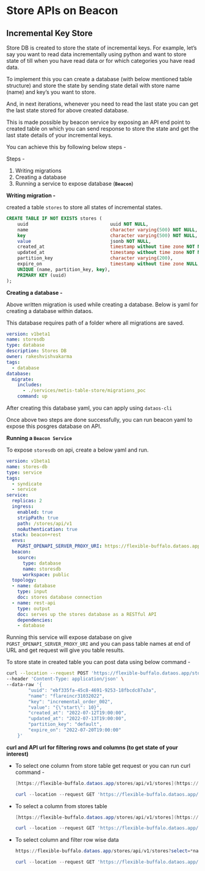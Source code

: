 # Store APIs on Beacon

## Incremental Key Store

Store DB is created to store the state of incremental keys. For example, let’s say you want to read data incrementally using python and want to store state of till when you have read data or for which categories you have read data. 

To implement this you can create a database (with below mentioned table structure) and store the state by sending state detail with store name (name) and key’s you want to store.

And, in next iterations, whenever you need to read the last state you can get the last state stored for above created database.

This is made possible by beacon service by exposing an API end point to created table on which you can send response to store the state and get the last state details of your incremental keys.

You can achieve this by following below steps - 

Steps - 

1. Writing migrations
2. Creating a database
3. Running a service to expose database (**`Beacon`**)

**Writing migration -** 

created a table `stores` to store all states of incremental states.

```sql
CREATE TABLE IF NOT EXISTS stores (
    uuid                              uuid NOT NULL,
    name                              character varying(500) NOT NULL,
    key                               character varying(500) NOT NULL,
    value                             jsonb NOT NULL,
    created_at                        timestamp without time zone NOT NULL,
    updated_at                        timestamp without time zone NOT NULL,
    partition_key                     character varying(200),
    expire_on                         timestamp without time zone NULL,
    UNIQUE (name, partition_key, key),
    PRIMARY KEY (uuid)
);
```

**Creating a database -**

Above written migration is used while creating a database. Below is yaml for creating a database within dataos.

This database requires path of a folder where all migrations are saved.

```yaml
version: v1beta1
name: storesdb
type: database
description: Stores DB
owner: rakeshvishvakarma
tags:
  - database
database:
  migrate:
    includes:
      - ./services/metis-table-store/migrations_poc
    command: up
```

After creating this database yaml, you can apply using `dataos-cli`

Once above two steps are done successfully, you can run beacon yaml to expose this posgres database on API.

**Running a `Beacon Service`**

To expose `storesdb` on api, create a below yaml and run. 

```yaml
version: v1beta1
name: stores-db
type: service
tags:
  - syndicate
  - service
service:
  replicas: 2
  ingress:
    enabled: true
    stripPath: true
    path: /stores/api/v1
    noAuthentication: true
  stack: beacon+rest
  envs:
    PGRST_OPENAPI_SERVER_PROXY_URI: https://flexible-buffalo.dataos.app/stores/api/v1
  beacon:
    source:
      type: database
      name: storesdb
      workspace: public
  topology:
  - name: database
    type: input
    doc: stores database connection
  - name: rest-api
    type: output
    doc: serves up the stores database as a RESTful API
    dependencies:
    - database
```

Running this service will expose database on give `PGRST_OPENAPI_SERVER_PROXY_URI` and you can pass table names at end of URL and get request will give you table results.

To store state in created table you can post data using below command - 

```bash
curl --location --request POST 'https://flexible-buffalo.dataos.app/stores/api/v1/stores' \
--header 'Content-Type: application/json' \
--data-raw '{
        "uuid": "ebf335fa-45c8-4691-9253-18fbcdc87a3a",
        "name": "flareincr31032022",
        "key": "incremental_order_002",
        "value": "{\"start\": 10}",
        "created_at": "2022-07-12T19:00:00",
        "updated_at": "2022-07-13T19:00:00",
        "partition_key": "default",
        "expire_on": "2022-07-20T19:00:00"
    }'
```

**curl and API url for filtering rows and columns (to get state of your interest)**

- To select one column from store table get request  or you can run curl command - 
    
    ```powershell
    [https://flexible-buffalo.dataos.app/stores/api/v1/stores](https://flexible-buffalo.dataos.app/stores/api/v1/stores)
    ```
    
    ```powershell
    curl --location --request GET 'https://flexible-buffalo.dataos.app/stores/api/v1/stores'
    ```
    
- To select a column from stores table 
    
    ```powershell
    [https://flexible-buffalo.dataos.app/stores/api/v1/stores](https://flexible-buffalo.dataos.app/stores/api/v1/stores)?select=name
    ```
    
    ```powershell
    curl --location --request GET 'https://flexible-buffalo.dataos.app/stores/api/v1/stores?select=name'
    ```
    

- To select column and filter row wise data
    
    ```powershell
    https://flexible-buffalo.dataos.app/stores/api/v1/stores?select=*name=eq.flareincr31032021
    ```
    
    ```powershell
    curl --location --request GET 'https://flexible-buffalo.dataos.app/stores/api/v1/stores?select=*name=eq.flareincr31032021'
    ```